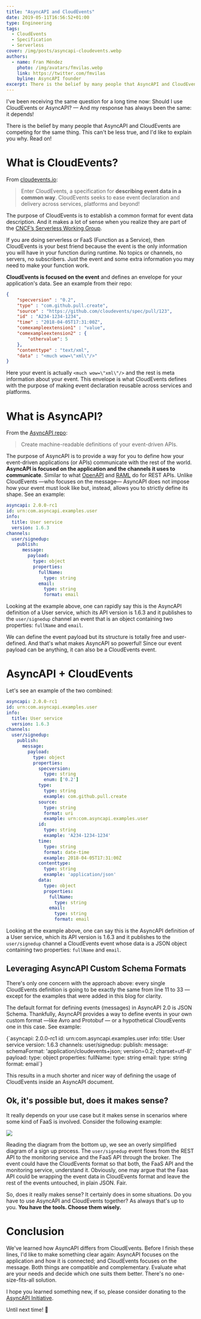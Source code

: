 ```yaml
---
title: "AsyncAPI and CloudEvents"
date: 2019-05-11T16:56:52+01:00
type: Engineering
tags:
  - CloudEvents
  - Specification
  - Serverless
cover: /img/posts/asyncapi-cloudevents.webp
authors:
  - name: Fran Méndez
    photo: /img/avatars/fmvilas.webp
    link: https://twitter.com/fmvilas
    byline: AsyncAPI founder
excerpt: There is the belief by many people that AsyncAPI and CloudEvents are competing for the same thing. This can't be less true, and I'd like to explain you why. Read on!
---
```


I've been receiving the same question for a long time now: Should I use CloudEvents or AsyncAPI? — And my response has always been the same: it depends!

There is the belief by many people that AsyncAPI and CloudEvents are competing for the same thing. This can't be less true, and I'd like to explain you why. Read on!

# What is CloudEvents?

From [cloudevents.io](https://cloudevents.io):

> Enter CloudEvents, a specification for **describing event data in a common way**. CloudEvents seeks to ease event declaration and delivery across services, platforms and beyond!

The purpose of CloudEvents is to establish a common format for event data description. And it makes a lot of sense when you realize they are part of the [CNCF’s Serverless Working Group](https://github.com/cncf/wg-serverless).

If you are doing serverless or FaaS (Function as a Service), then CloudEvents is your best friend because the event is the only information you will have in your function during runtime. No topics or channels, no servers, no subscribers. Just the event and some extra information you may need to make your function work.

**CloudEvents is focused on the event** and defines an envelope for your application's data. See an example from their repo:

```json
{
    "specversion" : "0.2",
    "type" : "com.github.pull.create",
    "source" : "https://github.com/cloudevents/spec/pull/123",
    "id" : "A234-1234-1234",
    "time" : "2018-04-05T17:31:00Z",
    "comexampleextension1" : "value",
    "comexampleextension2" : {
        "othervalue": 5
    },
    "contenttype" : "text/xml",
    "data" : "<much wow=\"xml\"/>"
}
```

Here your event is actually `<much wow=\"xml\"/>` and the rest is meta information about your event. This envelope is what CloudEvents defines with the purpose of making event declaration reusable across services and platforms.

# What is AsyncAPI?

From the [AsyncAPI repo](https://github.com/asyncapi/asyncapi):

> Create machine-readable definitions of your event-driven APIs.

The purpose of AsyncAPI is to provide a way for you to define how your event-driven applications (or APIs) communicate with the rest of the world. **AsyncAPI is focused on the application and the channels it uses to communicate**. Similar to what [OpenAPI](https://github.com/OAI/OpenAPI-Specification) and [RAML](https://raml.org/) do for REST APIs. Unlike CloudEvents —who focuses on the message— AsyncAPI does not impose how your event must look like but, instead, allows you to strictly define its shape. See an example:

```yaml
asyncapi: 2.0.0-rc1
id: urn:com.asyncapi.examples.user
info:
  title: User service
  version: 1.6.3
channels:
  user/signedup:
    publish:
      message:
        payload:
          type: object
          properties:
            fullName:
              type: string
            email:
              type: string
              format: email
```

Looking at the example above, one can rapidly say this is the AsyncAPI definition of a User service, which its API version is 1.6.3 and it publishes to the `user/signedup` channel an event that is an object containing two properties: `fullName` and `email`.

We can define the event payload but its structure is totally free and user-defined. And that's what makes AsyncAPI so powerful! Since our event payload can be anything, it can also be a CloudEvents event.

# AsyncAPI + CloudEvents

Let's see an example of the two combined:

```yaml
asyncapi: 2.0.0-rc1
id: urn:com.asyncapi.examples.user
info:
  title: User service
  version: 1.6.3
channels:
  user/signedup:
    publish:
      message:
        payload:
          type: object
          properties:
            specversion:
              type: string
              enum: ['0.2']
            type:
              type: string
              example: com.github.pull.create
            source:
              type: string
              format: uri
              example: urn:com.asyncapi.examples.user
            id:
              type: string
              example: 'A234-1234-1234'
            time:
              type: string
              format: date-time
              example: 2018-04-05T17:31:00Z
            contenttype:
              type: string
              example: 'application/json'
            data:
              type: object
              properties:
                fullName:
                  type: string
                email:
                  type: string
                  format: email
```

Looking at the example above, one can say this is the AsyncAPI definition of a User service, which its API version is 1.6.3 and it publishes to the `user/signedup` channel a CloudEvents event whose data is a JSON object containing two properties: `fullName` and `email`.

## Leveraging AsyncAPI Custom Schema Formats

There's only one concern with the approach above: every single CloudEvents definition is going to be exactly the same from line 11 to 33 — except for the examples that were added in this blog for clarity.

The default format for defining events (messages) in AsyncAPI 2.0 is JSON Schema. Thankfully, AsyncAPI provides a way to define events in your own custom format —like Avro and Protobuf — or a hypothetical CloudEvents one in this case. See example:

<CodeBlock highlightedLines={[10]}>
{`asyncapi: 2.0.0-rc1
id: urn:com.asyncapi.examples.user
info:
  title: User service
  version: 1.6.3
channels:
  user/signedup:
    publish:
      message:
        schemaFormat: 'application/cloudevents+json; version=0.2; charset=utf-8'
        payload:
          type: object
          properties:
            fullName:
              type: string
            email:
              type: string
              format: email`}
</CodeBlock>

This results in a much shorter and nicer way of defining the usage of CloudEvents inside an AsyncAPI document.

## Ok, it's possible but, does it makes sense?

It really depends on your use case but it makes sense in scenarios where some kind of FaaS is involved. Consider the following example:

![](/img/diagrams/asyncapi-cloudevents.webp)

Reading the diagram from the bottom up, we see an overly simplified diagram of a sign up process. The `user/signedup` event flows from the REST API to the monitoring service and the FaaS API through the broker. The event could have the CloudEvents format so that both, the FaaS API and the monitoring service, understand it. Obviously, one may argue that the Faas API could be wrapping the event data in CloudEvents format and leave the rest of the events untouched, in plain JSON. Fair.

So, does it really makes sense? It certainly does in some situations. Do you have to use AsyncAPI and CloudEvents together? As always that's up to you. **You have the tools. Choose them wisely.**

# Conclusion

We've learned how AsyncAPI differs from CloudEvents. Before I finish these lines, I'd like to make something clear again: AsyncAPI focuses on the application and how it is connected; and CloudEvents focuses on the message. Both things are compatible and complementary. Evaluate what are your needs and decide which one suits them better. There's no one-size-fits-all solution.

I hope you learned something new, if so, please consider donating to the [AsyncAPI Initiative](https://opencollective.com/asyncapi).

Until next time! 👋